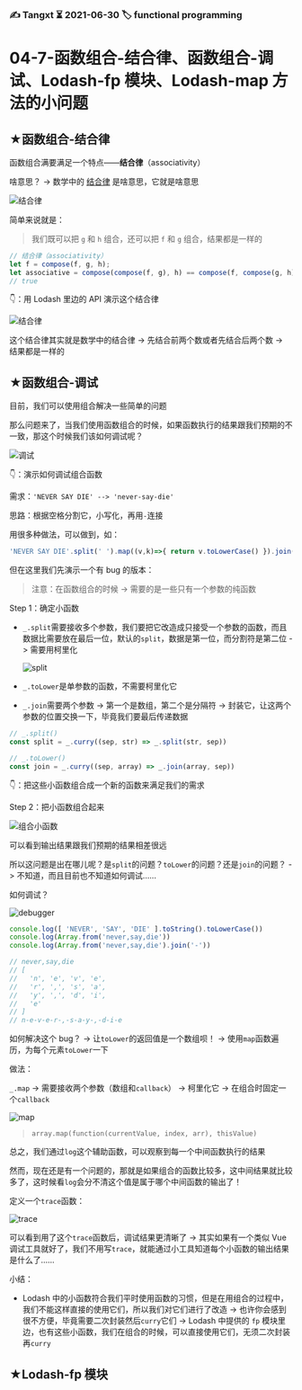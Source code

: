### ✍️ Tangxt ⏳ 2021-06-30 🏷️ functional programming

# 04-7-函数组合-结合律、函数组合-调试、Lodash-fp 模块、Lodash-map 方法的小问题

## ★函数组合-结合律

函数组合满要满足一个特点——**结合律**（associativity）

啥意思？ -> 数学中的 [结合律](https://www.shuxuele.com/associative-commutative-distributive.html) 是啥意思，它就是啥意思

![结合律](assets/img/2021-06-30-10-04-22.png)

简单来说就是：

> 我们既可以把 `g` 和 `h` 组合，还可以把 `f` 和 `g` 组合，结果都是一样的

``` js
// 结合律（associativity）
let f = compose(f, g, h);
let associative = compose(compose(f, g), h) == compose(f, compose(g, h));
// true
```

👇：用 Lodash 里边的 API 演示这个结合律

![结合律](assets/img/2021-06-30-10-11-46.png)

这个结合律其实就是数学中的结合律 -> 先结合前两个数或者先结合后两个数 -> 结果都是一样的

## ★函数组合-调试

目前，我们可以使用组合解决一些简单的问题

那么问题来了，当我们使用函数组合的时候，如果函数执行的结果跟我们预期的不一致，那这个时候我们该如何调试呢？

![调试](assets/img/2021-06-30-17-36-48.png)

👇：演示如何调试组合函数

需求：`'NEVER SAY DIE' --> 'never-say-die'`

思路：根据空格分割它，小写化，再用`-`连接

用很多种做法，可以做到，如：

``` js
'NEVER SAY DIE'.split(' ').map((v,k)=>{ return v.toLowerCase() }).join('-') // "never-say-die"
```

但在这里我们先演示一个有 bug 的版本：

> 注意：在函数组合的时候 -> 需要的是一些只有一个参数的纯函数

Step 1：确定小函数

- `_.split`需要接收多个参数，我们要把它改造成只接受一个参数的函数，而且数据比需要放在最后一位，默认的`split`，数据是第一位，而分割符是第二位 -> 需要用柯里化
  
  ![split](assets/img/2021-06-30-19-19-19.png)
  
- `_.toLower`是单参数的函数，不需要柯里化它
- `_.join`需要两个参数 -> 第一个是数组，第二个是分隔符 -> 封装它，让这两个参数的位置交换一下，毕竟我们要最后传递数据

``` js
// _.split()
const split = _.curry((sep, str) => _.split(str, sep))

// _.toLower()
const join = _.curry((sep, array) => _.join(array, sep))
```

👇：把这些小函数组合成一个新的函数来满足我们的需求

Step 2：把小函数组合起来

![组合小函数](assets/img/2021-06-30-19-30-57.png)

可以看到输出结果跟我们预期的结果相差很远

所以这问题是出在哪儿呢？是`split`的问题？`toLower`的问题？还是`join`的问题？ -> 不知道，而且目前也不知道如何调试……

如何调试？

![debugger](assets/img/2021-06-30-20-27-17.png)

``` js
console.log([ 'NEVER', 'SAY', 'DIE' ].toString().toLowerCase())
console.log(Array.from('never,say,die'))
console.log(Array.from('never,say,die').join('-'))

// never,say,die
// [
//   'n', 'e', 'v', 'e',
//   'r', ',', 's', 'a',
//   'y', ',', 'd', 'i',
//   'e'
// ]
// n-e-v-e-r-,-s-a-y-,-d-i-e
```

如何解决这个 bug？ -> 让`toLower`的返回值是一个数组呗！ -> 使用`map`函数遍历，为每个元素`toLower`一下

做法：

`_.map` -> 需要接收两个参数（数组和`callback`） -> 柯里化它 -> 在组合时固定一个`callback`

![map](assets/img/2021-06-30-20-49-29.png)

> `array.map(function(currentValue, index, arr), thisValue)`

总之，我们通过`log`这个辅助函数，可以观察到每一个中间函数执行的结果

然而，现在还是有一个问题的，那就是如果组合的函数比较多，这中间结果就比较多了，这时候看`log`会分不清这个值是属于哪个中间函数的输出了！

定义一个`trace`函数：

![trace](assets/img/2021-06-30-20-59-35.png)

可以看到用了这个`trace`函数后，调试结果更清晰了 -> 其实如果有一个类似 Vue 调试工具就好了，我们不用写`trace`，就能通过小工具知道每个小函数的输出结果是什么了……

小结：

- Lodash 中的小函数符合我们平时使用函数的习惯，但是在用组合的过程中，我们不能这样直接的使用它们，所以我们对它们进行了改造 -> 也许你会感到很不方便，毕竟需要二次封装然后`curry`它们 -> Lodash 中提供的 `fp` 模块里边，也有这些小函数，我们在组合的时候，可以直接使用它们，无须二次封装再`curry`

## ★Lodash-fp 模块

